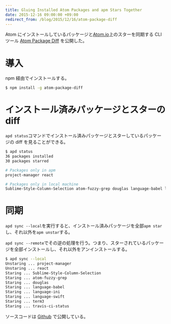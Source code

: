 ```yaml
---
title: Gluing Installed Atom Packages and apm Stars Together
date: 2015-12-16 09:00:00 +09:00
redirect_from: /blog/2015/12/16/atom-package-diff
---
```


Atom にインストールしているパッケージと[Atom.io](https://atom.io/packages)上のスターを同期する CLI ツール [Atom Package Diff](https://www.npmjs.com/package/atom-package-diff) を公開した。

# 導入

npm 経由でインストールする。

```bash
$ npm install -g atom-package-diff
```

# インストール済みパッケージとスターの diff

`apd status`コマンドでインストール済みパッケージとスターしているパッケージの diff を見ることができる。

```bash
$ apd status
36 packages installed
30 packages starred

# Packages only in apm
project-manager react

# Packages only in local machine
Sublime-Style-Column-Selection atom-fuzzy-grep douglas language-babel language-ini language-swift term3 travis-ci-status
```

# 同期

`apd sync --local`を実行すると、インストール済みパッケージを全部`apm star`し、それ以外を`apm unstar`する。

`apd sync --remote`でその逆の処理を行う。つまり、スターされているパッケージを全部インストールし、それ以外をアンインストールする。

```bash
$ apd sync --local
Unstaring ... project-manager
Unstaring ... react
Staring ... Sublime-Style-Column-Selection
Staring ... atom-fuzzy-grep
Staring ... douglas
Staring ... language-babel
Staring ... language-ini
Staring ... language-swift
Staring ... term3
Staring ... travis-ci-status
```

ソースコードは [Github](uetchy/atom-package-diff) で公開している。
